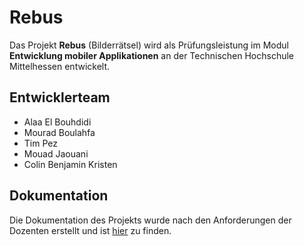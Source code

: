 # Rebus
Das Projekt **Rebus** (Bilderrätsel) wird als Prüfungsleistung im Modul **Entwicklung mobiler Applikationen** an der Technischen Hochschule Mittelhessen entwickelt.

## Entwicklerteam
* Alaa El Bouhdidi
* Mourad Boulahfa
* Tim Pez
* Mouad Jaouani
* Colin Benjamin Kristen

## Dokumentation
Die Dokumentation des Projekts wurde nach den Anforderungen der Dozenten erstellt und ist [hier][1] zu finden.

[1]:	https://bilderraetsel-c0fc5.web.app/
